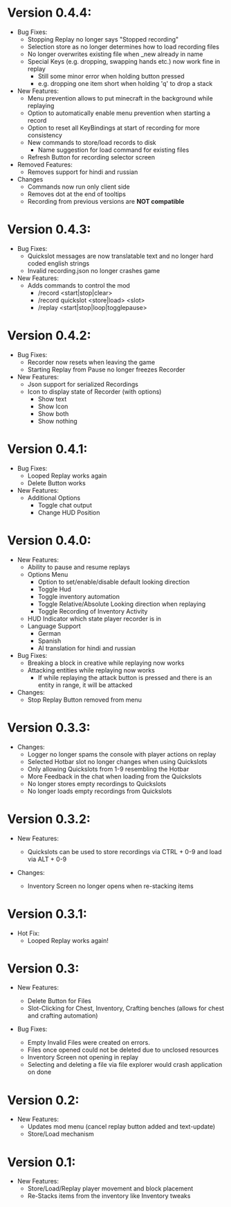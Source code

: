 # Version 0.4.4:
* Bug Fixes:
  * Stopping Replay no longer says "Stopped recording"
  * Selection store as no longer determines how to load recording files
  * No longer overwrites existing file when _new already in name
  * Special Keys (e.g. dropping, swapping hands etc.) now work fine in replay
    * Still some minor error when holding button pressed
    * e.g. dropping one item short when holding 'q' to drop a stack
* New Features:
  * Menu prevention allows to put minecraft in the background while replaying
  * Option to automatically enable menu prevention when starting a record
  * Option to reset all KeyBindings at start of recording for more consistency
  * New commands to store/load records to disk
    * Name suggestion for load command for existing files
  * Refresh Button for recording selector screen
* Removed Features:
  * Removes support for hindi and russian
* Changes
  * Commands now run only client side
  * Removes dot at the end of tooltips
  * Recording from previous versions are **NOT compatible**

# Version 0.4.3:
* Bug Fixes:
  * Quickslot messages are now translatable text and no longer hard coded english strings
  * Invalid recording.json no longer crashes game
* New Features:
  * Adds commands to control the mod
    * /record <start|stop|clear>
    * /record quickslot <store|load> \<slot>
    * /replay <start|stop|loop|togglepause>

# Version 0.4.2:
* Bug Fixes:
  * Recorder now resets when leaving the game
  * Starting Replay from Pause no longer freezes Recorder
* New Features:
  * Json support for serialized Recordings
  * Icon to display state of Recorder (with options)
    * Show text
    * Show Icon
    * Show both
    * Show nothing

# Version 0.4.1:
* Bug Fixes:
  * Looped Replay works again
  * Delete Button works
* New Features:
  * Additional Options
    * Toggle chat output
    * Change HUD Position 

# Version 0.4.0:
* New Features:
  * Ability to pause and resume replays
  * Options Menu
    * Option to set/enable/disable default looking direction
    * Toggle Hud
    * Toggle inventory automation 
    * Toggle Relative/Absolute Looking direction when replaying
    * Toggle Recording of Inventory Activity
  * HUD Indicator which state player recorder is in
  * Language Support
    * German
    * Spanish
    * AI translation for hindi and russian 
* Bug Fixes:
  * Breaking a block in creative while replaying now works
  * Attacking entities while replaying now works
    * If while replaying the attack button is pressed and there is an entity in range, it will be attacked
* Changes:
  * Stop Replay Button removed from menu
# Version 0.3.3:
* Changes:
  * Logger no longer spams the console with player actions on replay
  * Selected Hotbar slot no longer changes when using Quickslots
  * Only allowing Quickslots from 1-9 resembling the Hotbar
  * More Feedback in the chat when loading from the Quickslots
  * No longer stores empty recordings to Quickslots
  * No longer loads empty recordings from Quickslots

# Version 0.3.2:
* New Features:
  * Quickslots can be used to store recordings via CTRL + 0-9 and load via ALT + 0-9

* Changes:
  * Inventory Screen no longer opens when re-stacking items

# Version 0.3.1:
* Hot Fix:
  * Looped Replay works again!

# Version 0.3:
* New Features:
    * Delete Button for Files
    * Slot-Clicking for Chest, Inventory, Crafting benches (allows for chest and crafting automation)

* Bug Fixes:
    * Empty Invalid Files were created on errors.
    * Files once opened could not be deleted due to unclosed resources
    * Inventory Screen not opening in replay
    * Selecting and deleting a file via file explorer would crash application on done

# Version 0.2:
* New Features:
    * Updates mod menu (cancel replay button added and text-update)
    * Store/Load mechanism

# Version 0.1:
* New Features:
    * Store/Load/Replay player movement and block placement
    * Re-Stacks items from the inventory like Inventory tweaks